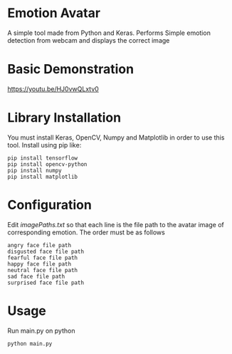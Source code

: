 # Emotion Avatar
 A simple tool made from Python and Keras. Performs Simple emotion detection from webcam and displays the correct image

# Basic Demonstration
https://youtu.be/HJ0vwQLxtv0

# Library Installation
 You must install Keras, OpenCV, Numpy and Matplotlib in order to use this tool. Install using pip like:
 ```
pip install tensorflow
pip install opencv-python
pip install numpy
pip install matplotlib
```
# Configuration
Edit *imagePaths.txt* so that each line is the file path to the avatar image of corresponding emotion.
The order must be as follows
```
angry face file path
disgusted face file path
fearful face file path
happy face file path
neutral face file path
sad face file path
surprised face file path
```
# Usage
Run main.py on python
```
python main.py
```
